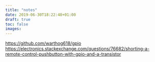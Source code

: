 ```yaml
---
title: "notes"
date: 2019-06-30T18:22:48+01:00
draft: true
toc: false
images:
---
```


https://github.com/warthog618/gpio
https://electronics.stackexchange.com/questions/76682/shorting-a-remote-control-pushbutton-with-gpio-and-a-transistor
